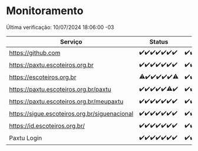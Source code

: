 # Monitoramento

Última verificação: 10/07/2024 18:06:00 -03

|Serviço|Status|Últimas 24h|
|---|---|---|
|https://github.com|<span title="2024-07-03: OK=24">✔️</span><span title="2024-07-04: OK=24">✔️</span><span title="2024-07-05: OK=24">✔️</span><span title="2024-07-06: OK=24">✔️</span><span title="2024-07-07: OK=23">✔️</span><span title="2024-07-08: OK=24">✔️</span><span title="2024-07-09: OK=21">✔️</span>|<span title="09/07/2024 18:06:00 -03 : 200">✔️</span><span title="09/07/2024 19:08:00 -03 : 200">✔️</span><span title="09/07/2024 20:07:00 -03 : 200">✔️</span><span title="09/07/2024 21:34:00 -03 : 200">✔️</span><span title="09/07/2024 22:56:00 -03 : 200">✔️</span><span title="09/07/2024 23:28:00 -03 : 200">✔️</span><span title="10/07/2024 00:09:00 -03 : 200">✔️</span><span title="10/07/2024 01:10:00 -03 : 200">✔️</span><span title="10/07/2024 02:07:00 -03 : 200">✔️</span><span title="10/07/2024 03:10:00 -03 : 200">✔️</span><span title="10/07/2024 04:07:00 -03 : 200">✔️</span><span title="10/07/2024 05:11:00 -03 : 200">✔️</span><span title="10/07/2024 06:07:00 -03 : 200">✔️</span><span title="10/07/2024 07:07:00 -03 : 200">✔️</span><span title="10/07/2024 08:05:00 -03 : 200">✔️</span><span title="10/07/2024 09:13:00 -03 : 200">✔️</span><span title="10/07/2024 10:11:00 -03 : 200">✔️</span><span title="10/07/2024 11:07:00 -03 : 200">✔️</span><span title="10/07/2024 12:08:00 -03 : 200">✔️</span><span title="10/07/2024 13:08:00 -03 : 200">✔️</span><span title="10/07/2024 14:06:00 -03 : 200">✔️</span><span title="10/07/2024 15:10:00 -03 : 200">✔️</span><span title="10/07/2024 16:07:00 -03 : 200">✔️</span><span title="10/07/2024 17:07:00 -03 : 200">✔️</span><span title="10/07/2024 18:06:00 -03 : 200">✔️</span>|
|https://paxtu.escoteiros.org.br|<span title="2024-07-03: OK=24">✔️</span><span title="2024-07-04: OK=24">✔️</span><span title="2024-07-05: OK=24">✔️</span><span title="2024-07-06: OK=24">✔️</span><span title="2024-07-07: OK=23">✔️</span><span title="2024-07-08: OK=24">✔️</span><span title="2024-07-09: OK=21">✔️</span>|<span title="09/07/2024 18:06:00 -03 : 200">✔️</span><span title="09/07/2024 19:08:00 -03 : 200">✔️</span><span title="09/07/2024 20:07:00 -03 : 200">✔️</span><span title="09/07/2024 21:34:00 -03 : 200">✔️</span><span title="09/07/2024 22:56:00 -03 : 200">✔️</span><span title="09/07/2024 23:28:00 -03 : 200">✔️</span><span title="10/07/2024 00:09:00 -03 : 200">✔️</span><span title="10/07/2024 01:10:00 -03 : 200">✔️</span><span title="10/07/2024 02:07:00 -03 : 200">✔️</span><span title="10/07/2024 03:10:00 -03 : 200">✔️</span><span title="10/07/2024 04:07:00 -03 : 200">✔️</span><span title="10/07/2024 05:11:00 -03 : 200">✔️</span><span title="10/07/2024 06:07:00 -03 : 200">✔️</span><span title="10/07/2024 07:07:00 -03 : 200">✔️</span><span title="10/07/2024 08:05:00 -03 : 200">✔️</span><span title="10/07/2024 09:13:00 -03 : 200">✔️</span><span title="10/07/2024 10:11:00 -03 : 200">✔️</span><span title="10/07/2024 11:07:00 -03 : 200">✔️</span><span title="10/07/2024 12:08:00 -03 : 200">✔️</span><span title="10/07/2024 13:08:00 -03 : 200">✔️</span><span title="10/07/2024 14:06:00 -03 : 200">✔️</span><span title="10/07/2024 15:10:00 -03 : 200">✔️</span><span title="10/07/2024 16:07:00 -03 : 200">✔️</span><span title="10/07/2024 17:07:00 -03 : 200">✔️</span><span title="10/07/2024 18:06:00 -03 : 200">✔️</span>|
|https://escoteiros.org.br|<span title="2024-07-03: OK=23, Falhas=1">⚠️</span><span title="2024-07-04: OK=24">✔️</span><span title="2024-07-05: OK=24">✔️</span><span title="2024-07-06: OK=24">✔️</span><span title="2024-07-07: OK=23">✔️</span><span title="2024-07-08: OK=24">✔️</span><span title="2024-07-09: OK=20, Falhas=1">⚠️</span>|<span title="09/07/2024 18:06:00 -03 : 200">✔️</span><span title="09/07/2024 19:08:00 -03 : 200">✔️</span><span title="09/07/2024 20:07:00 -03 : 0">❌</span><span title="09/07/2024 21:34:00 -03 : 200">✔️</span><span title="09/07/2024 22:56:00 -03 : 200">✔️</span><span title="09/07/2024 23:28:00 -03 : 200">✔️</span><span title="10/07/2024 00:09:00 -03 : 200">✔️</span><span title="10/07/2024 01:10:00 -03 : 200">✔️</span><span title="10/07/2024 02:07:00 -03 : 200">✔️</span><span title="10/07/2024 03:10:00 -03 : 200">✔️</span><span title="10/07/2024 04:07:00 -03 : 200">✔️</span><span title="10/07/2024 05:11:00 -03 : 200">✔️</span><span title="10/07/2024 06:07:00 -03 : 200">✔️</span><span title="10/07/2024 07:07:00 -03 : 200">✔️</span><span title="10/07/2024 08:05:00 -03 : 200">✔️</span><span title="10/07/2024 09:13:00 -03 : 200">✔️</span><span title="10/07/2024 10:11:00 -03 : 200">✔️</span><span title="10/07/2024 11:07:00 -03 : 200">✔️</span><span title="10/07/2024 12:08:00 -03 : 200">✔️</span><span title="10/07/2024 13:08:00 -03 : 200">✔️</span><span title="10/07/2024 14:06:00 -03 : 200">✔️</span><span title="10/07/2024 15:10:00 -03 : 200">✔️</span><span title="10/07/2024 16:07:00 -03 : 200">✔️</span><span title="10/07/2024 17:07:00 -03 : 200">✔️</span><span title="10/07/2024 18:06:00 -03 : 200">✔️</span>|
|https://paxtu.escoteiros.org.br/paxtu|<span title="2024-07-03: OK=24">✔️</span><span title="2024-07-04: OK=24">✔️</span><span title="2024-07-05: OK=24">✔️</span><span title="2024-07-06: OK=24">✔️</span><span title="2024-07-07: OK=23">✔️</span><span title="2024-07-08: OK=23, Falhas=1">⚠️</span><span title="2024-07-09: OK=21">✔️</span>|<span title="09/07/2024 18:06:00 -03 : 200">✔️</span><span title="09/07/2024 19:08:00 -03 : 200">✔️</span><span title="09/07/2024 20:07:00 -03 : 200">✔️</span><span title="09/07/2024 21:34:00 -03 : 200">✔️</span><span title="09/07/2024 22:56:00 -03 : 200">✔️</span><span title="09/07/2024 23:28:00 -03 : 200">✔️</span><span title="10/07/2024 00:09:00 -03 : 200">✔️</span><span title="10/07/2024 01:10:00 -03 : 200">✔️</span><span title="10/07/2024 02:07:00 -03 : 200">✔️</span><span title="10/07/2024 03:10:00 -03 : 200">✔️</span><span title="10/07/2024 04:07:00 -03 : 200">✔️</span><span title="10/07/2024 05:11:00 -03 : 200">✔️</span><span title="10/07/2024 06:07:00 -03 : 200">✔️</span><span title="10/07/2024 07:07:00 -03 : 200">✔️</span><span title="10/07/2024 08:05:00 -03 : 200">✔️</span><span title="10/07/2024 09:13:00 -03 : 200">✔️</span><span title="10/07/2024 10:11:00 -03 : 200">✔️</span><span title="10/07/2024 11:07:00 -03 : 200">✔️</span><span title="10/07/2024 12:08:00 -03 : 200">✔️</span><span title="10/07/2024 13:08:00 -03 : 200">✔️</span><span title="10/07/2024 14:06:00 -03 : 200">✔️</span><span title="10/07/2024 15:10:00 -03 : 200">✔️</span><span title="10/07/2024 16:07:00 -03 : 200">✔️</span><span title="10/07/2024 17:07:00 -03 : 200">✔️</span><span title="10/07/2024 18:06:00 -03 : 200">✔️</span>|
|https://paxtu.escoteiros.org.br/meupaxtu|<span title="2024-07-03: OK=24">✔️</span><span title="2024-07-04: OK=24">✔️</span><span title="2024-07-05: OK=24">✔️</span><span title="2024-07-06: OK=24">✔️</span><span title="2024-07-07: OK=23">✔️</span><span title="2024-07-08: OK=24">✔️</span><span title="2024-07-09: OK=21">✔️</span>|<span title="09/07/2024 18:06:00 -03 : 200">✔️</span><span title="09/07/2024 19:08:00 -03 : 200">✔️</span><span title="09/07/2024 20:07:00 -03 : 200">✔️</span><span title="09/07/2024 21:34:00 -03 : 200">✔️</span><span title="09/07/2024 22:56:00 -03 : 200">✔️</span><span title="09/07/2024 23:28:00 -03 : 200">✔️</span><span title="10/07/2024 00:09:00 -03 : 200">✔️</span><span title="10/07/2024 01:10:00 -03 : 200">✔️</span><span title="10/07/2024 02:07:00 -03 : 200">✔️</span><span title="10/07/2024 03:10:00 -03 : 200">✔️</span><span title="10/07/2024 04:07:00 -03 : 200">✔️</span><span title="10/07/2024 05:11:00 -03 : 200">✔️</span><span title="10/07/2024 06:07:00 -03 : 200">✔️</span><span title="10/07/2024 07:07:00 -03 : 200">✔️</span><span title="10/07/2024 08:05:00 -03 : 200">✔️</span><span title="10/07/2024 09:13:00 -03 : 200">✔️</span><span title="10/07/2024 10:11:00 -03 : 200">✔️</span><span title="10/07/2024 11:07:00 -03 : 200">✔️</span><span title="10/07/2024 12:08:00 -03 : 200">✔️</span><span title="10/07/2024 13:08:00 -03 : 200">✔️</span><span title="10/07/2024 14:06:00 -03 : 200">✔️</span><span title="10/07/2024 15:10:00 -03 : 200">✔️</span><span title="10/07/2024 16:07:00 -03 : 200">✔️</span><span title="10/07/2024 17:07:00 -03 : 200">✔️</span><span title="10/07/2024 18:06:00 -03 : 200">✔️</span>|
|https://sigue.escoteiros.org.br/siguenacional|<span title="2024-07-03: OK=24">✔️</span><span title="2024-07-04: OK=24">✔️</span><span title="2024-07-05: OK=24">✔️</span><span title="2024-07-06: OK=24">✔️</span><span title="2024-07-07: OK=23">✔️</span><span title="2024-07-08: OK=24">✔️</span><span title="2024-07-09: OK=21">✔️</span>|<span title="09/07/2024 18:06:00 -03 : 200">✔️</span><span title="09/07/2024 19:08:00 -03 : 200">✔️</span><span title="09/07/2024 20:07:00 -03 : 200">✔️</span><span title="09/07/2024 21:34:00 -03 : 200">✔️</span><span title="09/07/2024 22:56:00 -03 : 200">✔️</span><span title="09/07/2024 23:28:00 -03 : 200">✔️</span><span title="10/07/2024 00:09:00 -03 : 200">✔️</span><span title="10/07/2024 01:10:00 -03 : 200">✔️</span><span title="10/07/2024 02:07:00 -03 : 200">✔️</span><span title="10/07/2024 03:10:00 -03 : 200">✔️</span><span title="10/07/2024 04:07:00 -03 : 200">✔️</span><span title="10/07/2024 05:11:00 -03 : 200">✔️</span><span title="10/07/2024 06:07:00 -03 : 200">✔️</span><span title="10/07/2024 07:07:00 -03 : 200">✔️</span><span title="10/07/2024 08:05:00 -03 : 200">✔️</span><span title="10/07/2024 09:13:00 -03 : 200">✔️</span><span title="10/07/2024 10:11:00 -03 : 200">✔️</span><span title="10/07/2024 11:07:00 -03 : 200">✔️</span><span title="10/07/2024 12:08:00 -03 : 200">✔️</span><span title="10/07/2024 13:08:00 -03 : 200">✔️</span><span title="10/07/2024 14:06:00 -03 : 200">✔️</span><span title="10/07/2024 15:10:00 -03 : 200">✔️</span><span title="10/07/2024 16:07:00 -03 : 200">✔️</span><span title="10/07/2024 17:07:00 -03 : 200">✔️</span><span title="10/07/2024 18:06:00 -03 : 200">✔️</span>|
|https://id.escoteiros.org.br/|<span title="2024-07-03: OK=24">✔️</span><span title="2024-07-04: OK=24">✔️</span><span title="2024-07-05: OK=24">✔️</span><span title="2024-07-06: OK=24">✔️</span><span title="2024-07-07: OK=23">✔️</span><span title="2024-07-08: OK=24">✔️</span><span title="2024-07-09: OK=21">✔️</span>|<span title="09/07/2024 18:06:00 -03 : 200">✔️</span><span title="09/07/2024 19:08:00 -03 : 200">✔️</span><span title="09/07/2024 20:07:00 -03 : 200">✔️</span><span title="09/07/2024 21:34:00 -03 : 200">✔️</span><span title="09/07/2024 22:56:00 -03 : 200">✔️</span><span title="09/07/2024 23:28:00 -03 : 200">✔️</span><span title="10/07/2024 00:09:00 -03 : 200">✔️</span><span title="10/07/2024 01:10:00 -03 : 200">✔️</span><span title="10/07/2024 02:07:00 -03 : 200">✔️</span><span title="10/07/2024 03:10:00 -03 : 200">✔️</span><span title="10/07/2024 04:07:00 -03 : 200">✔️</span><span title="10/07/2024 05:11:00 -03 : 200">✔️</span><span title="10/07/2024 06:07:00 -03 : 200">✔️</span><span title="10/07/2024 07:07:00 -03 : 200">✔️</span><span title="10/07/2024 08:05:00 -03 : 200">✔️</span><span title="10/07/2024 09:13:00 -03 : 200">✔️</span><span title="10/07/2024 10:11:00 -03 : 200">✔️</span><span title="10/07/2024 11:07:00 -03 : 200">✔️</span><span title="10/07/2024 12:08:00 -03 : 200">✔️</span><span title="10/07/2024 13:08:00 -03 : 200">✔️</span><span title="10/07/2024 14:06:00 -03 : 200">✔️</span><span title="10/07/2024 15:10:00 -03 : 200">✔️</span><span title="10/07/2024 16:07:00 -03 : 200">✔️</span><span title="10/07/2024 17:07:00 -03 : 200">✔️</span><span title="10/07/2024 18:06:00 -03 : 200">✔️</span>|
|Paxtu Login|<span title="2024-07-03: OK=24">✔️</span><span title="2024-07-04: OK=24">✔️</span><span title="2024-07-05: OK=24">✔️</span><span title="2024-07-06: OK=24">✔️</span><span title="2024-07-07: OK=23">✔️</span><span title="2024-07-08: OK=24">✔️</span><span title="2024-07-09: OK=21">✔️</span>|<span title="09/07/2024 18:06:00 -03 : 200">✔️</span><span title="09/07/2024 19:08:00 -03 : 200">✔️</span><span title="09/07/2024 20:07:00 -03 : 200">✔️</span><span title="09/07/2024 21:34:00 -03 : 200">✔️</span><span title="09/07/2024 22:56:00 -03 : 200">✔️</span><span title="09/07/2024 23:28:00 -03 : 200">✔️</span><span title="10/07/2024 00:09:00 -03 : 200">✔️</span><span title="10/07/2024 01:10:00 -03 : 200">✔️</span><span title="10/07/2024 02:07:00 -03 : 200">✔️</span><span title="10/07/2024 03:10:00 -03 : 200">✔️</span><span title="10/07/2024 04:07:00 -03 : 200">✔️</span><span title="10/07/2024 05:11:00 -03 : 200">✔️</span><span title="10/07/2024 06:07:00 -03 : 200">✔️</span><span title="10/07/2024 07:07:00 -03 : 200">✔️</span><span title="10/07/2024 08:05:00 -03 : 200">✔️</span><span title="10/07/2024 09:13:00 -03 : 200">✔️</span><span title="10/07/2024 10:11:00 -03 : 200">✔️</span><span title="10/07/2024 11:07:00 -03 : 200">✔️</span><span title="10/07/2024 12:08:00 -03 : 200">✔️</span><span title="10/07/2024 13:08:00 -03 : 200">✔️</span><span title="10/07/2024 14:06:00 -03 : 200">✔️</span><span title="10/07/2024 15:10:00 -03 : 200">✔️</span><span title="10/07/2024 16:07:00 -03 : 200">✔️</span><span title="10/07/2024 17:07:00 -03 : 200">✔️</span><span title="10/07/2024 18:06:00 -03 : 200">✔️</span>|
